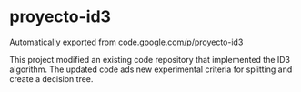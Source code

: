 # proyecto-id3
Automatically exported from code.google.com/p/proyecto-id3

This project modified an existing code repository that implemented the ID3 algorithm. The updated code ads new experimental criteria 
for splitting and create a decision tree.
